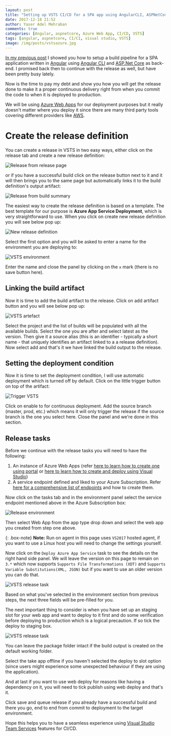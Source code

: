 ```yaml
---
layout: post
title: "Setting up VSTS CI/CD for a SPA app using AngularCLI, ASPNetCore (Part 2)"
date: 2017-12-18 21:52
author: Yaser Adel Mehraban
comments: true
categories: [Angular, aspnetcore, Azure Web App, CI/CD, VSTS]
tags: [angular, aspnetcore, CI/CI, visual studio, VSTS]
image: /img/posts/vstsazure.jpg
---
```


[In my previous post](/2017-04-27-vsts-cicd-angularcli-aspnetcore/) I showed you how to setup a build pipeline for a SPA application written in [Angular](https://angular.io/) using [Angular CLI](https://github.com/angular/angular-cli) and [ASP.Net Core](https://docs.microsoft.com/en-us/aspnet/core/) as back-end. I promised back then to continue with the release as well, but have been pretty busy lately.
<!--more-->
Now is the time to pay my debt and show you how you will get the release done to make it a proper continuous delivery right from when you commit the code to when it is deployed to production.

We will be using [Azure Web Apps](https://azure.microsoft.com/en-au/services/app-service/web/) for our deployment purposes but it really doesn't matter where you deploy it since there are many third party tools covering different providers like [AWS](https://aws.amazon.com/).


# Create the release definition

You can create a release in VSTS in two easy ways, either click on the release tab and create a new release definition:

![Release from release page](/img/posts/release-from-release-page.png)

or if you have a successful build click on the release button next to it and it will then brings you to the same page but automatically links it to the build definition's output artifact:

![Release from build summary](/img/posts/release-from-build-summary.png)

The easiest way to create the release definition is based on a template. The best template for our purpose is **Azure App Service Deployment**, which is very straightforward to use. When you click on create new release definition you will see below pop up:

![New release definition](/img/posts/vststemplate.jpg)

Select the first option and you will be asked to enter a name for the environment you are deploying to:

![VSTS environment](/img/posts/vstsenvironment.jpg)

Enter the name and close the panel by clicking on the `x` mark (there is no save button here).

## Linking the build artifact

Now it is time to add the build artifact to the release. Click on add artifact button and you will see below pop up:

![VSTS artefact](/img/posts/vstsartifact.jpg)

Select the project and the list of builds will be populated with all the available builds. Select the one you are after and select latest as the version. Then give it a source alias (this is an identifier - typically a short name - that uniquely identifies an artifact linked to a a release definition). Now select add and that's it we have linked the build output to the release.

## Setting the deployment condition

Now it is time to set the deployment condition, I will use automatic deployment which is turned off by default. Click on the little trigger button on top of the artifact:

![Trigger VSTS](/img/posts/cdtriggervsts.jpg)

Click on enable to for continuous deployment. Add the source branch (master, prod, etc.) which means it will only trigger the release if the source branch is the one you select here. Close the panel and we're done in this section.

## Release tasks

Before we continue with the release tasks you will need to have the following:

1. An instance of Azure Web Apps (refer [here to learn how to create one using portal](http://www.c-sharpcorner.com/blogs/stepbystep-guide-to-creating-a-web-app-on-azure-portal) or [here to learn how to create and deploy using Visual Studio](https://azure.microsoft.com/en-us/get-started/web-app/))
2. A service endpoint defined and liked to your Azure Subscription. Refer [here for a comprehensive list of endpoints](https://docs.microsoft.com/en-us/vsts/build-release/concepts/library/service-endpoints) and how to create them.

Now click on the tasks tab and in the environment panel select the service endpoint mentioned above in the Azure Subscription box:

![Release environment](/img/posts/releaseenv.jpg)

Then select Web App from the app type drop down and select the web app you created from step one above.

{: .box-note}
**Note:** Run on agent in this page uses `VS2017` hosted agent, if you want to use a Linux host you will need to change the settings yourself.

Now click on the `Deploy Azure App Service` task to see the details on the right hand side panel. We will leave the version on this page to remain on `3.*` which now supports `Supports File Transformations (XDT)` and `Supports Variable Substitutions(XML, JSON)` but if you want to use an older version you can do that.

![VSTS release task](/img/posts/vstsreleasetask.jpg)

Based on what you've selected in the environment section from previous steps, the next three fields will be pre-filled for you. 

The next important thing to consider is when you have set up an staging slot for your web app and want to deploy to it first and do some verification before deploying to production which is a logical precaution. If so tick the deploy to staging box.

![VSTS release task](/img/posts/vstsreleasetask2.jpg)

You can leave the package folder intact if the build output is created on the default working folder.

Select the take app offline if you haven't selected the deploy to slot option (since users might experience some unexpected behaviour if they are using the application).

And at last if you want to use web deploy for reasons like having a dependency on it, you will need to tick publish using web deploy and that's it.

Click save and queue release if you already have a successful build and there you go, end to end from commit to deployment to the target environment.

Hope this helps you to have a seamless experience using [Visual Studio Team Services](https://www.visualstudio.com/team-services/) features for CI/CD.

